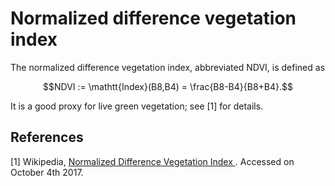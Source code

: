 # Normalized difference vegetation index
The normalized difference vegetation index, abbreviated NDVI, is defined as
```math
NDVI := \mathtt{Index}(B8,B4) = \frac{B8-B4}{B8+B4}.
```

It is a good proxy for live green vegetation; see [1] for details.

## References
 [1] Wikipedia, [Normalized Difference Vegetation Index
](https://en.wikipedia.org/wiki/Normalized_Difference_Vegetation_Index). Accessed on October 4th 2017.

